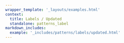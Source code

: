 ```yaml
---
wrapper_template: '_layouts/examples.html'
context:
  title: Labels / Updated
  standalone: patterns_label
markdown_includes:
  example: '_includes/patterns/labels/updated.html'
---
```

